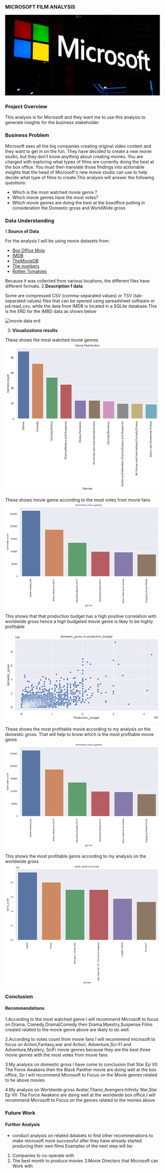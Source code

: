 ### MICROSOFT FILM ANALYSIS


![alt text](Poster.jpg)

### Project Overview
This analysis is for Microsoft and they want me to use this analysis to generate insights for the business stakeholder

### Business Problem
Microsoft sees all the big companies creating original video content and they want to get in on the fun. They have decided to create a new movie studio, but they don’t know anything about creating movies. You are charged with exploring what types of films are currently doing the best at the box office. You must then translate those findings into actionable insights that the head of Microsoft's new movie studio can use to help decide what type of films to create.This analysis will answer the following questions:

- Which is the most watched movie genre ?
- Which movie genres have the most votes?
- Which movie genres are doing the best at the boxoffice putting in consideration the Domestic gross and WorldWide gross

### Data Understanding
1.**Source of Data**

For the analysis I will be using movie datasets from:
- [Box Office Mojo](https://www.boxofficemojo.com)
- [IMDB](https://www.imdb.com/)
- [TheMovieDB](https://www.themoviedb.org/)
- [The numbers](https://www.the-numbers.com/)
- [Rotten Tomatoes](https://www.rottentomatoes.com/)



Because it was collected from various locations, the different files have different formats. 
2.**Description f data**

Some are compressed CSV (comma-separated values) or TSV (tab-separated values) files that can be opened using spreadsheet software
or pd.read_csv, while the data from IMDB is located in a SQLite database.This is the ERD for the
IMBD data as shown below

![movie data erd](https://raw.githubusercontent.com/learn-co-curriculum/dsc-phase-1-project-v2-4/master/movie_data_erd.jpeg)

3. **Visualizations results**

These shows the most watched movie genres
![alt text](image.png)


These shows movie genre according to the most votes from movie fans
![alt text](image-1.png)

This shows that that production budget has a high positive correlation with worldwide gross hence a high budgeted movie genre is likey to be highly profitable

![alt text](image-4.png)

These shows the most profitable movie according to my analysis on the domestic gross. That will help to know which is the most profitable movie genre
![alt text](image-2.png)

This shows the most profitable genre according to my analysis on the worldwide gross
![alt text](image-3.png)

### Conclusion
#### Recommendations
1.According to the most watched genre I will recommend Microsoft to focus on Drama, Comedy,Drama|Comedy then Drama,Myestry,Suspense.Films created related to the movie genre above are likely to do well.

2.According to votes count from movie fans I will recommend microsoft to focus on 
Action,Fantasy,war and Action, Adventure,Sci-FI and Adventure,Mystery, SciFi movie genres because they are the best three movie genres with the most votes from movie fans

3.My analysis on domestic gross I have come to conclusion that Star Ep VII: The Force Awakens then the Black Panther movie are doing well at the box office, So I will recommend Microsoft to Focus on the Movie genres related to he above movies

4.My analysis on Worldwide gross Avatar,Titanic,Avengers:Infinity War,Star Ep VII: The Force Awakens are doing well at the worldwide box office.I will recommend Microsoft to Focus on the genres related to the movies above

### Future Work
#### Further Analysis
- conduct analysis on related datasets to find other recommenations to make microsoft more successful after they have already started producing their own films
Examples of the next step will be:

1. Companies to co-operate with
2. The best month to produce movies
3.Movie Directors that Microsoft can Work with


